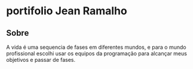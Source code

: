 # portifolio Jean Ramalho

## Sobre
A vida é uma sequencia de fases em diferentes mundos, e para o mundo profissional escolhi usar os equipos da programação para alcançar meus objetivos e passar de fases.
